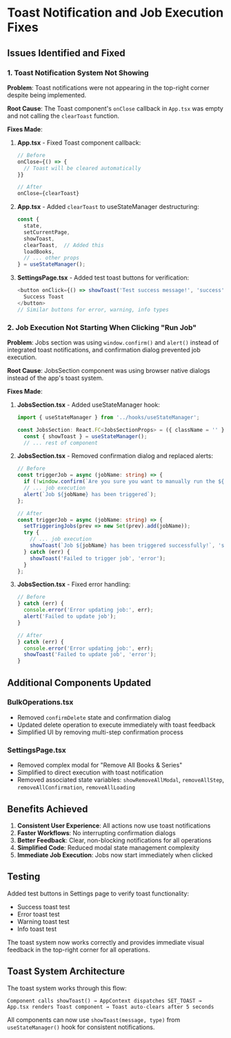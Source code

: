 # Toast Notification and Job Execution Fixes

## Issues Identified and Fixed

### 1. Toast Notification System Not Showing

**Problem**: Toast notifications were not appearing in the top-right corner despite being implemented.

**Root Cause**: The Toast component's `onClose` callback in `App.tsx` was empty and not calling the `clearToast` function.

**Fixes Made**:

1. **App.tsx** - Fixed Toast component callback:
   ```typescript
   // Before
   onClose={() => {
     // Toast will be cleared automatically
   }}
   
   // After  
   onClose={clearToast}
   ```

2. **App.tsx** - Added `clearToast` to useStateManager destructuring:
   ```typescript
   const {
     state,
     setCurrentPage,
     showToast,
     clearToast,  // Added this
     loadBooks,
     // ... other props
   } = useStateManager();
   ```

3. **SettingsPage.tsx** - Added test toast buttons for verification:
   ```typescript
   <button onClick={() => showToast('Test success message!', 'success')}>
     Success Toast
   </button>
   // Similar buttons for error, warning, info types
   ```

### 2. Job Execution Not Starting When Clicking "Run Job"

**Problem**: Jobs section was using `window.confirm()` and `alert()` instead of integrated toast notifications, and confirmation dialog prevented job execution.

**Root Cause**: JobsSection component was using browser native dialogs instead of the app's toast system.

**Fixes Made**:

1. **JobsSection.tsx** - Added useStateManager hook:
   ```typescript
   import { useStateManager } from '../hooks/useStateManager';
   
   const JobsSection: React.FC<JobsSectionProps> = ({ className = '' }) => {
     const { showToast } = useStateManager();
     // ... rest of component
   ```

2. **JobsSection.tsx** - Removed confirmation dialog and replaced alerts:
   ```typescript
   // Before
   const triggerJob = async (jobName: string) => {
     if (!window.confirm(`Are you sure you want to manually run the ${jobName} job?`)) return;
     // ... job execution
     alert(`Job ${jobName} has been triggered`);
   };
   
   // After
   const triggerJob = async (jobName: string) => {
     setTriggeringJobs(prev => new Set(prev).add(jobName));
     try {
       // ... job execution
       showToast(`Job ${jobName} has been triggered successfully!`, 'success');
     } catch (err) {
       showToast('Failed to trigger job', 'error');
     }
   };
   ```

3. **JobsSection.tsx** - Fixed error handling:
   ```typescript
   // Before
   } catch (err) {
     console.error('Error updating job:', err);
     alert('Failed to update job');
   }
   
   // After
   } catch (err) {
     console.error('Error updating job:', err);
     showToast('Failed to update job', 'error');
   }
   ```

## Additional Components Updated

### BulkOperations.tsx
- Removed `confirmDelete` state and confirmation dialog
- Updated delete operation to execute immediately with toast feedback
- Simplified UI by removing multi-step confirmation process

### SettingsPage.tsx  
- Removed complex modal for "Remove All Books & Series"
- Simplified to direct execution with toast notification
- Removed associated state variables: `showRemoveAllModal`, `removeAllStep`, `removeAllConfirmation`, `removeAllLoading`

## Benefits Achieved

1. **Consistent User Experience**: All actions now use toast notifications
2. **Faster Workflows**: No interrupting confirmation dialogs
3. **Better Feedback**: Clear, non-blocking notifications for all operations
4. **Simplified Code**: Reduced modal state management complexity
5. **Immediate Job Execution**: Jobs now start immediately when clicked

## Testing

Added test buttons in Settings page to verify toast functionality:
- Success toast test
- Error toast test  
- Warning toast test
- Info toast test

The toast system now works correctly and provides immediate visual feedback in the top-right corner for all operations.

## Toast System Architecture

The toast system works through this flow:
```
Component calls showToast() → AppContext dispatches SET_TOAST → 
App.tsx renders Toast component → Toast auto-clears after 5 seconds
```

All components can now use `showToast(message, type)` from `useStateManager()` hook for consistent notifications.